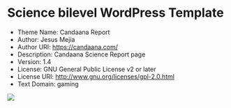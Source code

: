 # Science bilevel WordPress Template

* Theme Name: Candaana Report
* Author: Jesus Mejia
* Author URI: https://candaana.com/
* Description: Candaana Science Report page
* Version: 1.4
* License: GNU General Public License v2 or later
* License URI: http://www.gnu.org/licenses/gpl-2.0.html
* Text Domain: gaming

<img src="https://www.candaana.com/report/wp-content/themes/wp-report-template/screenshot.png"/>  